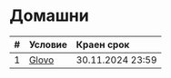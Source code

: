 # Домашни

| # | Условие                                                                    | Краен срок       |
|:--|:-------------------------------------------------------------------------- |:---------------- |
| 1 | [Glovo](https://github.com/fmi/java-course/tree/master/homeworks/01-glovo) | 30.11.2024 23:59 |
